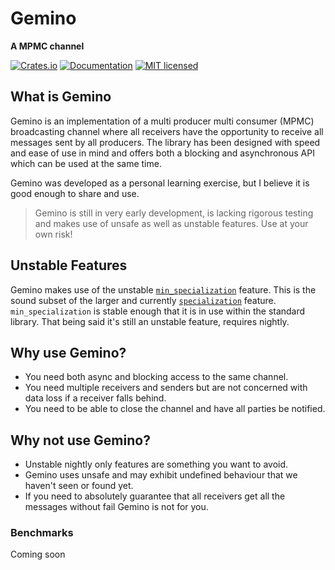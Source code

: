 # Gemino
**A MPMC channel**

[![Crates.io][crates-badge]][crates-url]
[![Documentation][doc-badge]][doc-url]
[![MIT licensed][mit-badge]][mit-url]

[crates-badge]: https://img.shields.io/crates/v/gemino.svg
[crates-url]: https://crates.io/crates/gemino
[mit-badge]: https://img.shields.io/badge/license-MIT-blue.svg
[mit-url]: https://github.com/lochlanna/gemino/blob/main/LICENSE
[doc-badge]: https://docs.rs/gemino/badge.svg
[doc-url]: https://docs.rs/gemino

## What is Gemino
Gemino is an implementation of a multi producer multi consumer (MPMC) broadcasting channel where all receivers have the 
opportunity to receive all messages sent by all producers. The library has been designed with speed and ease of use in mind
and offers both a blocking and asynchronous API which can be used at the same time.

Gemino was developed as a personal learning exercise, but I believe it is good enough to share and use.
> Gemino is still in very early development, is lacking rigorous testing and makes use of unsafe as well as unstable features. Use at your own risk!

## Unstable Features
Gemino makes use of the unstable [`min_specialization`](https://doc.rust-lang.org/beta/unstable-book/language-features/min-specialization.html) 
feature. This is the sound subset of the larger and currently [`specialization`](https://rust-lang.github.io/rfcs/1210-impl-specialization.html) feature.
`min_specialization` is stable enough that it is in use within the standard library. That being said it's still an unstable feature, 
requires nightly.

## Why use Gemino?
* You need both async and blocking access to the same channel.
* You need multiple receivers and senders but are not concerned with data loss if a receiver falls behind.
* You need to be able to close the channel and have all parties be notified.

## Why not use Gemino?
* Unstable nightly only features are something you want to avoid.
* Gemino uses unsafe and may exhibit undefined behaviour that we haven't seen or found yet.
* If you need to absolutely guarantee that all receivers get all the messages without fail Gemino is not for you.

### Benchmarks
Coming soon